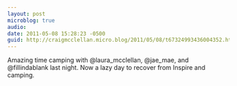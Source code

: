 ```yaml
---
layout: post
microblog: true
audio: 
date: 2011-05-08 15:28:23 -0500
guid: http://craigmcclellan.micro.blog/2011/05/08/t67324993436004352.html
---
```

Amazing time camping with @laura_mcclellan, @jae_mae, and @fillindablank last night.  Now a lazy day to recover from Inspire and camping.
